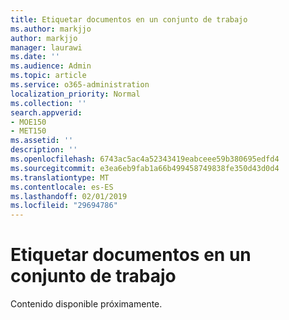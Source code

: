 ```yaml
---
title: Etiquetar documentos en un conjunto de trabajo
ms.author: markjjo
author: markjjo
manager: laurawi
ms.date: ''
ms.audience: Admin
ms.topic: article
ms.service: o365-administration
localization_priority: Normal
ms.collection: ''
search.appverid:
- MOE150
- MET150
ms.assetid: ''
description: ''
ms.openlocfilehash: 6743ac5ac4a52343419eabceee59b380695edfd4
ms.sourcegitcommit: e3ea6eb9fab1a66b499458749838fe350d43d0d4
ms.translationtype: MT
ms.contentlocale: es-ES
ms.lasthandoff: 02/01/2019
ms.locfileid: "29694786"
---
```

# <a name="tag-documents-in-a-working-set"></a>Etiquetar documentos en un conjunto de trabajo

Contenido disponible próximamente.